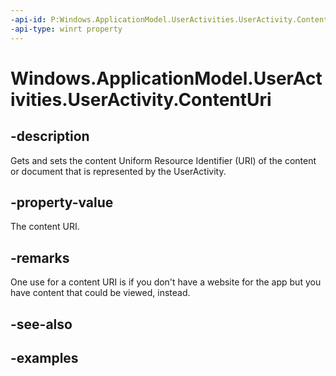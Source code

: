 ```yaml
---
-api-id: P:Windows.ApplicationModel.UserActivities.UserActivity.ContentUri
-api-type: winrt property
---
```


<!-- Property syntax.
public Uri ContentUri { get;  set; }
-->

# Windows.ApplicationModel.UserActivities.UserActivity.ContentUri

## -description

Gets and sets the content Uniform Resource Identifier (URI) of the content or document that is represented by the UserActivity.

## -property-value

The content URI.

## -remarks

One use for a content URI is if you don't have a website for the app but you have content that could be viewed, instead.

## -see-also

## -examples
